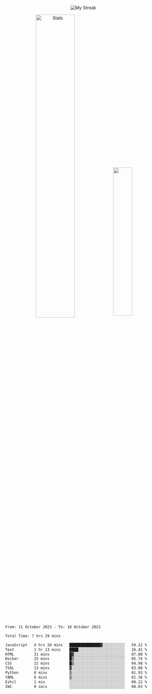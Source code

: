 <p align="center">
<picture>
  <source media="(prefers-color-scheme: dark)" srcset="http://github-readme-streak-stats.herokuapp.com?user=semolik&theme=dark&hide_border=true&background=DD272700">
  <img alt="My Streak" src="http://github-readme-streak-stats.herokuapp.com?user=semolik&hide_border=true">
</picture>
</p>
<div align="center">
  <picture>
    <source media="(prefers-color-scheme: dark)" srcset="https://github-readme-stats.vercel.app/api?username=semolik&show_icons=true&bg_color=DD272700&hide_border=true&theme=dark">
        <img alt="Stats" src="https://github-readme-stats.vercel.app/api?username=semolik&show_icons=true&bg_color=DD272700&hide_border=true" width="50%" >
  </picture>
  <sup>
  <picture>
  <source media="(prefers-color-scheme: dark)" srcset="https://github-readme-stats.vercel.app/api/top-langs/?username=semolik&layout=compact&hide_border=true&bg_color=DD272700&theme=dark">
  <img src="https://github-readme-stats.vercel.app/api/top-langs/?username=semolik&layout=compact&hide_border=true" width="35%" />
  </picture>
  </sup>
</div>
<!--START_SECTION:waka-->

```txt
From: 11 October 2023 - To: 18 October 2023

Total Time: 7 hrs 29 mins

JavaScript   4 hrs 26 mins   ██████████████▓░░░░░░░░░░   59.22 %
Text         1 hr 13 mins    ████░░░░░░░░░░░░░░░░░░░░░   16.41 %
HTML         31 mins         █▓░░░░░░░░░░░░░░░░░░░░░░░   07.00 %
Docker       25 mins         █▒░░░░░░░░░░░░░░░░░░░░░░░   05.74 %
CSS          22 mins         █▒░░░░░░░░░░░░░░░░░░░░░░░   04.98 %
TSQL         13 mins         ▓░░░░░░░░░░░░░░░░░░░░░░░░   03.08 %
Python       8 mins          ▒░░░░░░░░░░░░░░░░░░░░░░░░   01.93 %
YAML         6 mins          ▒░░░░░░░░░░░░░░░░░░░░░░░░   01.36 %
Ezhil        1 min           ░░░░░░░░░░░░░░░░░░░░░░░░░   00.22 %
INI          0 secs          ░░░░░░░░░░░░░░░░░░░░░░░░░   00.03 %
```

<!--END_SECTION:waka-->

